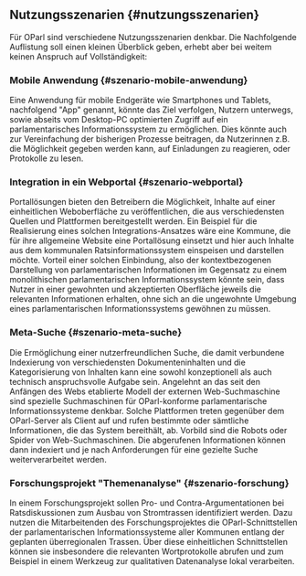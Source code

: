 ## Nutzungsszenarien  {#nutzungsszenarien}

Für OParl sind verschiedene Nutzungsszenarien denkbar. Die Nachfolgende
Auflistung soll einen kleinen Überblick geben, erhebt aber bei weitem keinen
Anspruch auf Vollständigkeit:

### Mobile Anwendung {#szenario-mobile-anwendung}

Eine Anwendung für mobile Endgeräte wie Smartphones und Tablets, nachfolgend
"App" genannt, könnte das Ziel verfolgen, Nutzern unterwegs, sowie abseits
vom Desktop-PC optimierten Zugriff auf ein parlamentarisches
Informationssystem zu ermöglichen. Dies könnte auch zur Vereinfachung der bisherigen Prozesse beitragen, da Nutzerinnen z.B. die Möglichkeit gegeben werden kann, auf Einladungen zu reagieren, oder Protokolle zu lesen.

### Integration in ein Webportal {#szenario-webportal}

Portallösungen bieten den Betreibern die Möglichkeit, Inhalte auf einer
einheitlichen Weboberfläche zu veröffentlichen, die aus verschiedensten
Quellen und Plattformen bereitgestellt werden. Ein Beispiel für die
Realisierung eines solchen Integrations-Ansatzes wäre eine Kommune, die für
ihre allgemeine Website eine Portallösung einsetzt und hier auch Inhalte aus
dem kommunalen Ratsinformationssystem einspeisen und darstellen möchte.
Vorteil einer solchen Einbindung, also der kontextbezogenen Darstellung von
parlamentarischen Informationen im Gegensatz zu einem monolithischen 
parlamentarischen Informationssystem könnte sein, dass Nutzer in einer
gewohnten und akzeptierten Oberfläche jeweils die relevanten Informationen
erhalten, ohne sich an die ungewohnte Umgebung eines parlamentarischen
Informationssystems gewöhnen zu müssen.

### Meta-Suche {#szenario-meta-suche}

Die Ermöglichung einer nutzerfreundlichen Suche, die damit verbundene
Indexierung von verschiedensten Dokumenteninhalten und die Kategorisierung
von Inhalten kann eine sowohl konzeptionell als auch technisch
anspruchsvolle Aufgabe sein. Angelehnt an das seit den Anfängen des Webs
etablierte Modell der externen Web-Suchmaschine sind spezielle Suchmaschinen
für OParl-konforme parlamentarische Informationssysteme denkbar. Solche
Plattformen treten gegenüber dem OParl-Server als Client auf und rufen
bestimmte oder sämtliche Informationen, die das System bereithält, ab.
Vorbild sind die Robots oder Spider von Web-Suchmaschinen. Die abgerufenen
Informationen können dann indexiert und je nach Anforderungen für eine
gezielte Suche weiterverarbeitet werden.

### Forschungsprojekt "Themenanalyse" {#szenario-forschung}

In einem Forschungsprojekt sollen Pro- und Contra-Argumentationen bei
Ratsdiskussionen zum Ausbau von Stromtrassen identifiziert werden. Dazu
nutzen die Mitarbeitenden des Forschungsprojektes die OParl-Schnittstellen
der parlamentarischen Informationssysteme aller Kommunen entlang der
geplanten überregionalen Trassen. Über diese einheitlichen Schnittstellen
können sie insbesondere die relevanten Wortprotokolle abrufen und zum
Beispiel in einem Werkzeug zur qualitativen Datenanalyse lokal verarbeiten.
